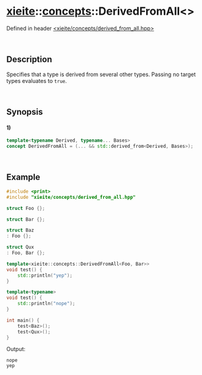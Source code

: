 # [xieite](../../xieite.md)\:\:[concepts](../../concepts.md)\:\:DerivedFromAll\<\>
Defined in header [<xieite/concepts/derived_from_all.hpp>](../../../include/xieite/concepts/derived_from_all.hpp)

&nbsp;

## Description
Specifies that a type is derived from several other types. Passing no target types evaluates to `true`.

&nbsp;

## Synopsis
#### 1)
```cpp
template<typename Derived, typename... Bases>
concept DerivedFromAll = (... && std::derived_from<Derived, Bases>);
```

&nbsp;

## Example
```cpp
#include <print>
#include "xieite/concepts/derived_from_all.hpp"

struct Foo {};

struct Bar {};

struct Baz
: Foo {};

struct Qux
: Foo, Bar {};

template<xieite::concepts::DerivedFromAll<Foo, Bar>>
void test() {
    std::println("yep");
}

template<typename>
void test() {
    std::println("nope");
}

int main() {
    test<Baz>();
    test<Qux>();
}
```
Output:
```
nope
yep
```
